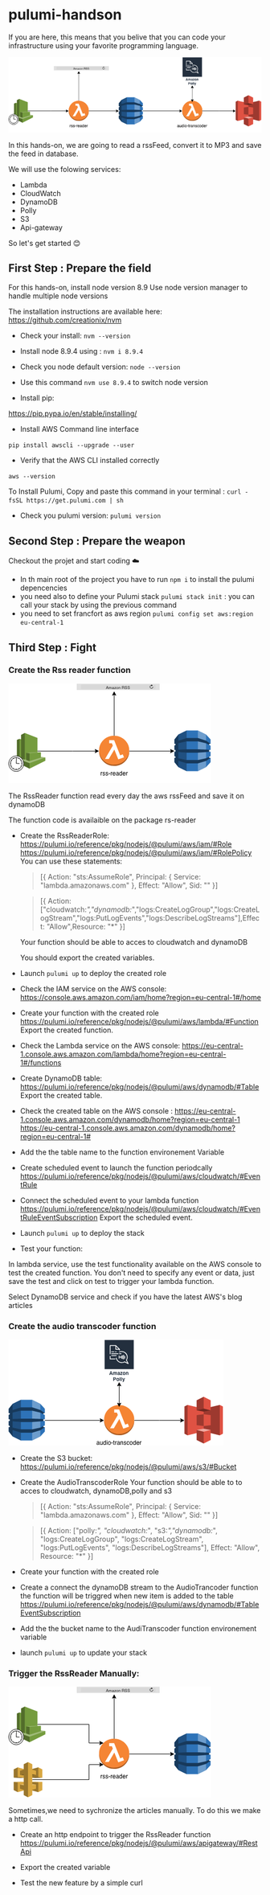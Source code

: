 # pulumi-handson
If you are here, this means that you belive that you can code your infrastructure using your favorite programming language.

![alt text](images/architecture_lambda.png "Transcoder Architecture")


In this hands-on, we are going to read a rssFeed, convert it to MP3 and save the feed in database.

We will use the folowing services:

- Lambda
- CloudWatch 
- DynamoDB
- Polly
- S3
- Api-gateway


So let's get started :blush:

## First Step : Prepare the field

For this hands-on, install node version 8.9
Use node version manager to handle multiple node versions

The installation instructions are available here: https://github.com/creationix/nvm

- Check your install: `nvm --version`

- Install node 8.9.4 using : `nvm i 8.9.4`

- Check you node default version: `node --version`

- Use this command `nvm use 8.9.4` to switch node version

- Install pip: 

https://pip.pypa.io/en/stable/installing/

- Install AWS Command line interface

`pip install awscli --upgrade --user` 

- Verify that the AWS CLI installed correctly

`aws --version`

To Install Pulumi, Copy and paste this command in your terminal : `curl -fsSL https://get.pulumi.com | sh`

- Check you pulumi version: `pulumi version`

## Second Step : Prepare the weapon

Checkout the projet and start coding :cloud:

- In th main root of the project you have to run `npm i` to install the pulumi depencencies
- you need also to define your Pulumi stack  `pulumi stack init` : you can call your stack by using the previous command
- you need to set francfort as aws region `pulumi config set aws:region eu-central-1`

## Third Step : Fight

### Create the Rss reader function

![alt text](images/first_block.png "Transcoder Architecture")

The RssReader function read every day the aws rssFeed and save it on dynamoDB

The function code is availaible on the package rs-reader

- Create the RssReaderRole:
    https://pulumi.io/reference/pkg/nodejs/@pulumi/aws/iam/#Role
    https://pulumi.io/reference/pkg/nodejs/@pulumi/aws/iam/#RolePolicy
    You can use these statements:
    
    > [{
            Action: "sts:AssumeRole",
            Principal: {
                Service: "lambda.amazonaws.com"
            },
            Effect: "Allow",
            Sid: ""
        }]
        
    > [{
        Action: ["cloudwatch:*","dynamodb:*","logs:CreateLogGroup","logs:CreateLogStream","logs:PutLogEvents","logs:DescribeLogStreams"],Effect: "Allow",Resource: "*"
     }]
    
    Your function should be able to acces to cloudwatch and dynamoDB
    
    You should export the created variables.
    
- Launch `pulumi up` to deploy the created role

- Check the IAM service on the AWS console: https://console.aws.amazon.com/iam/home?region=eu-central-1#/home 

- Create your function with the created role
    https://pulumi.io/reference/pkg/nodejs/@pulumi/aws/lambda/#Function
    Export the created function.

- Check the Lambda service on the AWS console: https://eu-central-1.console.aws.amazon.com/lambda/home?region=eu-central-1#/functions

- Create DynamoDB table:
    https://pulumi.io/reference/pkg/nodejs/@pulumi/aws/dynamodb/#Table
    Export the created table.

- Check the created table on the AWS console : https://eu-central-1.console.aws.amazon.com/dynamodb/home?region=eu-central-1
    https://eu-central-1.console.aws.amazon.com/dynamodb/home?region=eu-central-1#

- Add the the table name to the function environement Variable  

- Create scheduled event to launch the function periodcally
    https://pulumi.io/reference/pkg/nodejs/@pulumi/aws/cloudwatch/#EventRule

- Connect the scheduled event to your lambda function
    https://pulumi.io/reference/pkg/nodejs/@pulumi/aws/cloudwatch/#EventRuleEventSubscription
    Export the scheduled event.

- Launch `pulumi up` to deploy the stack

- Test your function: 

In lambda service, use the test functionality available on the AWS console to test the created function. You don't need to specify any event or data, just save the test and click on test to trigger your lambda function.

Select DynamoDB service and check if you have the latest AWS's blog articles

### Create the audio transcoder function

![alt text](images/second_block.png "Transcoder Architecture")

- Create the S3 bucket:
    https://pulumi.io/reference/pkg/nodejs/@pulumi/aws/s3/#Bucket
    
- Create the AudioTranscoderRole
   Your function should be able to to acces to cloudwatch, dynamoDB,polly and s3
   
   > [{
           Action: "sts:AssumeRole",
           Principal: {
               Service: "lambda.amazonaws.com"
           },
           Effect: "Allow",
           Sid: ""
       }]
       
   > [{
       Action: ["polly:*",
           "cloudwatch:*",
           "s3:*","dynamodb:*",
           "logs:CreateLogGroup",
           "logs:CreateLogStream",
           "logs:PutLogEvents",
           "logs:DescribeLogStreams"],
       Effect: "Allow",
           Resource: "*"
    }]
    
- Create your function with the created role

- Create a connect the dynamoDB stream to the AudioTrancoder function
    the function will be triggred when new item is added to the table
    https://pulumi.io/reference/pkg/nodejs/@pulumi/aws/dynamodb/#TableEventSubscription

- Add the the bucket name to the AudiTranscoder function environement variable  

- launch `pulumi up` to update your stack

### Trigger the RssReader Manually:

![alt text](images/next_step.png "Transcoder Architecture")

Sometimes,we need to sychronize the articles manually. To do this we make a http call.

- Create an http endpoint to trigger the RssReader function
    https://pulumi.io/reference/pkg/nodejs/@pulumi/aws/apigateway/#RestApi

- Export the created variable
- Test the new feature by a simple curl

